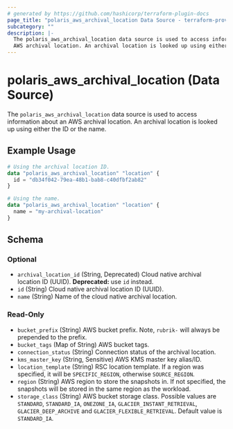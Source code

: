 ```yaml
---
# generated by https://github.com/hashicorp/terraform-plugin-docs
page_title: "polaris_aws_archival_location Data Source - terraform-provider-polaris"
subcategory: ""
description: |-
  The polaris_aws_archival_location data source is used to access information about an
  AWS archival location. An archival location is looked up using either the ID or the name.
---
```


# polaris_aws_archival_location (Data Source)

The `polaris_aws_archival_location` data source is used to access information about an
AWS archival location. An archival location is looked up using either the ID or the name.

## Example Usage

```terraform
# Using the archival location ID.
data "polaris_aws_archival_location" "location" {
  id = "db34f042-79ea-48b1-bab8-c40dfbf2ab82"
}

# Using the name.
data "polaris_aws_archival_location" "location" {
  name = "my-archival-location"
}
```

<!-- schema generated by tfplugindocs -->
## Schema

### Optional

- `archival_location_id` (String, Deprecated) Cloud native archival location ID (UUID). **Deprecated:** use `id` instead.
- `id` (String) Cloud native archival location ID (UUID).
- `name` (String) Name of the cloud native archival location.

### Read-Only

- `bucket_prefix` (String) AWS bucket prefix. Note, `rubrik-` will always be prepended to the prefix.
- `bucket_tags` (Map of String) AWS bucket tags.
- `connection_status` (String) Connection status of the archival location.
- `kms_master_key` (String, Sensitive) AWS KMS master key alias/ID.
- `location_template` (String) RSC location template. If a region was specified, it will be `SPECIFIC_REGION`, otherwise `SOURCE_REGION`.
- `region` (String) AWS region to store the snapshots in. If not specified, the snapshots will be stored in the same region as the workload.
- `storage_class` (String) AWS bucket storage class. Possible values are `STANDARD`, `STANDARD_IA`, `ONEZONE_IA`, `GLACIER_INSTANT_RETRIEVAL`, `GLACIER_DEEP_ARCHIVE` and `GLACIER_FLEXIBLE_RETRIEVAL`. Default value is `STANDARD_IA`.
